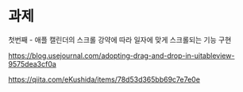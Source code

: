 # 과제
첫번째 - 애플 캘린더의 스크롤 강약에 따라 일자에 맞게 스크롤되는 기능 구현

https://blog.usejournal.com/adopting-drag-and-drop-in-uitableview-9575dea3cf0a

https://qiita.com/eKushida/items/78d53d365bb69c7e7e0e
